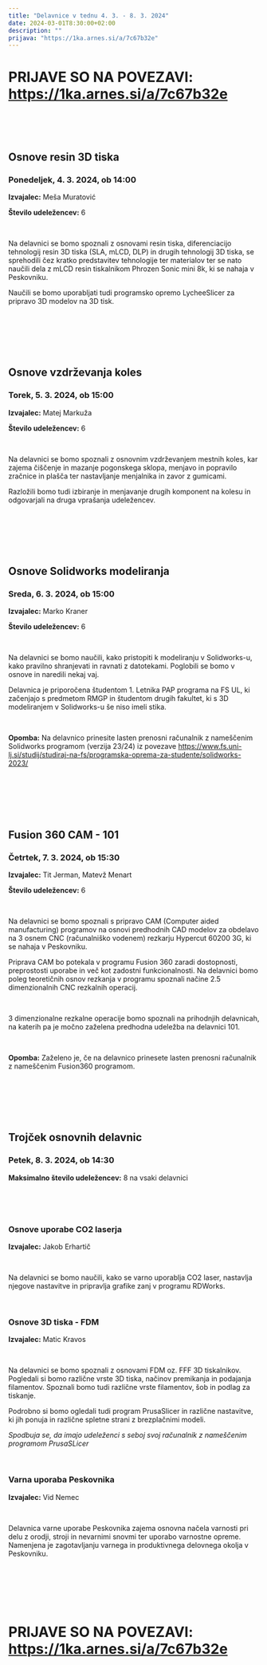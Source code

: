 ```yaml
---
title: "Delavnice v tednu 4. 3. - 8. 3. 2024"
date: 2024-03-01T8:30:00+02:00
description: ""
prijava: "https://1ka.arnes.si/a/7c67b32e"
---
```


# PRIJAVE SO NA POVEZAVI: https://1ka.arnes.si/a/7c67b32e



&nbsp;

&nbsp;



## Osnove resin 3D tiska
### Ponedeljek, 4. 3. 2024, ob 14:00


**Izvajalec:** Meša Muratović   

**Število udeležencev:** 6

&nbsp;

Na delavnici se bomo spoznali z osnovami resin tiska, diferenciacijo tehnologij resin 3D tiska (SLA, mLCD, DLP) in drugih tehnologij 3D tiska, se sprehodili čez kratko predstavitev tehnologije ter materialov ter se nato naučili dela z mLCD resin tiskalnikom Phrozen Sonic mini 8k, ki se nahaja v Peskovniku.

Naučili se bomo uporabljati tudi programsko opremo LycheeSlicer za pripravo 3D modelov na 3D tisk.



&nbsp;

&nbsp;

&nbsp;

## Osnove vzdrževanja koles


### Torek, 5. 3. 2024, ob 15:00


**Izvajalec:** Matej Markuža

**Število udeležencev:** 6

&nbsp;

Na delavnici se bomo spoznali z osnovnim vzdrževanjem mestnih koles, kar zajema čiščenje in mazanje pogonskega sklopa, menjavo in popravilo zračnice in plašča ter nastavljanje menjalnika in zavor z gumicami.

Razložili bomo tudi izbiranje in menjavanje drugih komponent na kolesu in odgovarjali na druga vprašanja udeležencev.

&nbsp;

&nbsp;

&nbsp;

## Osnove Solidworks modeliranja
### Sreda, 6. 3. 2024, ob 15:00


**Izvajalec:** Marko Kraner

**Število udeležencev:** 6

&nbsp;

Na delavnici se bomo naučili, kako pristopiti k modeliranju v Solidworks-u, kako pravilno shranjevati in ravnati z datotekami. Poglobili se bomo v osnove in naredili nekaj vaj. 

Delavnica je priporočena študentom 1. Letnika PAP programa na FS UL, ki začenjajo s predmetom RMGP in študentom drugih fakultet, ki s 3D modeliranjem v Solidworks-u še niso imeli stika. 
 
&nbsp;

**Opomba:** Na delavnico prinesite lasten prenosni računalnik z nameščenim Solidworks programom (verzija 23/24) iz povezave   https://www.fs.uni-lj.si/studij/studiraj-na-fs/programska-oprema-za-studente/solidworks-2023/   

&nbsp;

&nbsp;

&nbsp;

## Fusion 360 CAM - 101
### Četrtek, 7. 3. 2024, ob 15:30


**Izvajalec:** Tit Jerman, Matevž Menart

**Število udeležencev:** 6

&nbsp;

Na delavnici se bomo spoznali s pripravo CAM (Computer aided manufacturing) programov na osnovi predhodnih CAD modelov za obdelavo na 3 osnem CNC (računalniško vodenem) rezkarju Hypercut 60200 3G, ki se nahaja v Peskovniku. 

Priprava CAM bo potekala v programu Fusion 360 zaradi dostopnosti, preprostosti uporabe in več kot zadostni funkcionalnosti. Na delavnici bomo poleg teoretičnih osnov rezkanja v programu spoznali načine 2.5 dimenzionalnih CNC rezkalnih operacij. 

&nbsp;

3 dimenzionalne rezkalne operacije bomo spoznali na prihodnjih delavnicah, na katerih pa je močno zaželena predhodna udeležba na delavnici 101.   

&nbsp;

**Opomba:** Zaželeno je, če na delavnico prinesete lasten prenosni računalnik z nameščenim Fusion360 programom.

&nbsp;

&nbsp;

&nbsp;


## Trojček osnovnih delavnic
### Petek, 8. 3. 2024, ob 14:30


**Maksimalno število udeležencev:** 8 na vsaki delavnici

&nbsp;

&nbsp;

### Osnove uporabe CO2 laserja

**Izvajalec:** Jakob Erhartič

&nbsp;

Na delavnici se bomo naučili, kako se varno uporablja CO2 laser, nastavlja njegove nastavitve in pripravlja grafike zanj v programu RDWorks. 

&nbsp;

### Osnove 3D tiska - FDM

**Izvajalec:** Matic Kravos

&nbsp;

Na delavnici se bomo spoznali z osnovami FDM oz. FFF 3D tiskalnikov. Pogledali si bomo različne vrste 3D tiska, načinov premikanja in podajanja filamentov. Spoznali bomo tudi različne vrste filamentov, šob in podlag za tiskanje.

Podrobno si bomo ogledali tudi program PrusaSlicer in različne nastavitve, ki jih ponuja in različne spletne strani z brezplačnimi modeli. 

*Spodbuja se, da imajo udeleženci s seboj svoj računalnik z nameščenim programom PrusaSLicer*

&nbsp;

### Varna uporaba Peskovnika

**Izvajalec:** Vid Nemec

&nbsp;

Delavnica varne uporabe Peskovnika zajema osnovna načela varnosti pri delu z orodji, stroji in nevarnimi snovmi ter uporabo varnostne opreme. Namenjena je zagotavljanju varnega in produktivnega delovnega okolja v Peskovniku.

&nbsp;

&nbsp;

&nbsp;




# PRIJAVE SO NA POVEZAVI: https://1ka.arnes.si/a/7c67b32e

